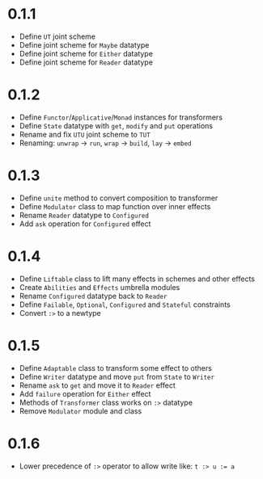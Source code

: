 # 0.1.1
* Define `UT` joint scheme
* Define joint scheme for `Maybe` datatype
* Define joint scheme for `Either` datatype
* Define joint scheme for `Reader` datatype

# 0.1.2
* Define `Functor`/`Applicative`/`Monad` instances for transformers
* Define `State` datatype with `get`, `modify` and `put` operations
* Rename and fix `UTU` joint scheme to `TUT`
* Renaming: `unwrap` -> `run`, `wrap` -> `build`, `lay` -> `embed`

# 0.1.3
* Define `unite` method to convert composition to transformer
* Define `Modulator` class to map function over inner effects
* Rename `Reader` datatype to `Configured`
* Add `ask` operation for `Configured` effect

# 0.1.4
* Define `Liftable` class to lift many effects in schemes and other effects
* Create `Abilities` and `Effects` umbrella modules
* Rename `Configured` datatype back to `Reader`
* Define `Failable`, `Optional`, `Configured` and `Stateful` constraints
* Convert `:>` to a newtype

# 0.1.5
* Define `Adaptable` class to transform some effect to others
* Define `Writer` datatype and move `put` from `State` to `Writer`
* Rename `ask` to `get` and move it to `Reader` effect
* Add `failure` operation for `Either` effect
* Methods of `Transformer` class works on `:>` datatype
* Remove `Modulator` module and class

# 0.1.6
* Lower precedence of `:>` operator to allow write like: `t :> u := a`
